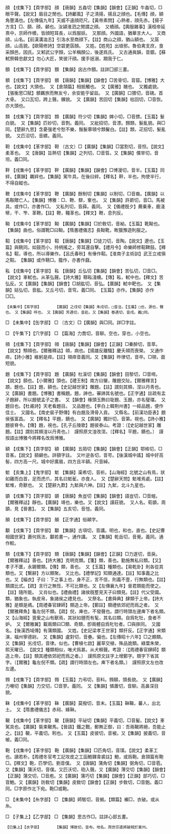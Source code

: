 <!-- { "loadSidebar": true } -->
顔	【戌集下】【頁字部】	顔	【唐韻】五姦切【集韻】【韻會】【正韻】牛姦切，□眼平聲。【說文】眉目之閒也。【詩鄘風】子之淸揚，揚且之顔也。【毛傳】顔，額角豐滿也。【左傳僖九年】天威不違顔咫尺。【黃帝素問】心熱者，顔先赤。【揚子方言】□、頟、顔，顙也。汝潁淮泗之閒謂之顔。　又幘顔。【輿服雜事】漢桓帝延熹中，京師作幘，皆顔短耳長，以爲服妖。　又那顔。外國語，猶華言大人。　又商顔，山名。【前漢溝洫志】引洛水至商顔下。【註】商山之顔，猶山額也。　又孱顔，山高貌。【歐陽修詩】空碧更孱顏。　又姓。【姓苑】出琅邪。魯伯禽支庶，食采顏邑，因氏。又邾武公字顏，公羊稱顏公，後遂爲氏。　又古通眞韻，音銀。【蘇軾祭韓忠獻文】勿心大匠，笑彼汗顔。援手拯溺，期我于仁。

顖	【戌集下】【頁字部】	顖	【集韻】囟古作顖。註詳囗部三畫。

顝	【戌集下】【頁字部】	顝	【唐韻】【集韻】【韻會】□苦骨切，音窟。【博雅】大也。【說文】大頭也。　又【倉頡篇】相抵觸也。　又【廣雅】醜也。　又獨處貌。【張衡思□賦】顝羈旅而無友兮，余安能乎留兹。　又【廣韻】口猥切，音磈。首大骨。　又口瓦切，跨上聲。髁貌。　又【廣韻】苦回切【集韻】枯回切，□音恢。亦大頭也。

顠	【戌集下】【頁字部】	顠	【廣韻】符少切【集韻】婢小切，□音摽。【玉篇】髮白貌。　又【集韻】匹妙切，音剽。義同。　又紕招切，音漂。顠顠，髮亂貌。與□同。【楚辭九思】含憂强老兮愁不樂，鬚髮薴顇兮顠鬢白。【註】顠，疋招切，髮亂貌。　又匹沼切，音縹。義同。

靼	【戌集中】【革字部】	靼	〔古文〕□【廣韻】【集韻】□當割切，音怛。【說文】柔革也。　又【唐韻】旨熱切【集韻】之列切，□音晢。又【集韻】儻旱切，音坦。義□同。

靽	【戌集中】【革字部】	靽	【廣韻】【集韻】【韻會】□博漫切，音半。【玉篇】同絆。【廣韻】羈絆也。【集韻】駕牛具。在後曰絆。【釋名】靽，半也。拘使半行，不得自縱也。

靾	【戌集中】【革字部】	靾	【廣韻】餘制切【集韻】以制切，□音裔。【廣韻】以馬鞍贈亡人。【集韻】博雅：□、靾、駻，鞌也。　又【集韻】許罽切，音□。馬被具。或作□，亦書作□。　又私列切，音薛。義同。　又【儀禮旣夕】薦乗車，鹿淺幦，干、笮、革靾。【註】靾，韁革也。【釋文】靾，息列反。

靿	【戌集中】【革字部】	靿	【廣韻】【集韻】□於敎切，音袎。【玉篇】靴靿也。【集韻】曲也。俗謂靴□曰靿。【隋書禮儀志】長靿靴，畋獵豫遊則服之。

鞀	【戌集中】【革字部】	鞀	【唐韻】【集韻】□徒刀切，音陶。【說文】遼也。【玉篇】與鞉同。如鼓而小，持柄搖之，旁耳還自擊。【禮月令】命樂師修鞀鞞鼓。【釋名】鞀，導也，所以導樂作。【呂氏春秋】有倕作鞀。【淮南子主術訓】武王立戒愼之鞀。　【集韻】或作鞉□。籀作，亦書作鼗。

鞃	【戌集中】【革字部】	鞃	【唐韻】丘弘切【集韻】【韻會】苦弘切，□音□。【說文】車軾也。从革弘聲。【詩大雅】鞹鞃淺幭。【傳】鞃，軾中也。【釋文】苦弘反。又【廣韻】【集韻】【韻會】□胡肱切，音弘。【廣韻】軾中靶也。　又【集韻】姑弘切，音肱。又丘弓切，音穹。義□同。　【玉篇】亦作。【集韻】亦作□□。

	【未集中】【耳字部】		【廣韻】之戍切【集韻】朱戍切，□音注。【玉篇】□也，源也，聲也。　又【集韻】呼也。　又【廣韻】芳遇切，音赴。又【集韻】舂遇切，音戍。義□同。

□	【未集中】【缶字部】	□	〔古文〕□【廣韻】與□同。詳□字註。

□	【午集下】【穴字部】	□	【篇海】力喬切，音聊。空也，穿也，小空也。

顇	【戌集下】【頁字部】	顇	【唐韻】【集韻】【韻會】【正韻】□秦醉切，音萃。【說文】顦顇也。【爾雅釋詁】顇，病也。【揚雄反離騷】慶夭顇而喪榮。　又通作瘁。【詩小雅】維躬是瘁。【註】顇瘁音義同。又【集韻】昨律切，音卒。□顇，面短貌。

題	【戌集下】【頁字部】	題	【廣韻】杜溪切【集韻】【韻會】田黎切，□音啼。【說文】頟也。【小爾雅】頭也。【禮王制】南方曰蠻，雕題交阯。【爾雅釋言】顁，題也。【註】題，額也。【史記越世家】雕題。【註】謂刻其頞，涅以丹靑也。　又【廣韻】書題。【博雅】書稱題。題，諦也。審諦其名號也。【正字通】註疏有孟子題辭，所以題號孟子之書。　又【韻會】椽頭玉飾曰琁題、玉題，亦名璧璫。　又題目也。【杜甫詩】天老看題目。　又品題也。【李白上韓荆州書】一經品題，便作佳士。　又國名。【南史裴子野傳】有白題及滑骨入貢。　又縣名。【前漢功臣表】題侯張富昌。　又【釋名】平題，鏑也。　又【廣韻】獨計切，音第。視也。【詩小雅】題彼脊令。【傳】題，視也。【孔子丘陵歌】題彼泰山。考證：〔【史記越世家】雕題。【註】謂刻其頞湟以丹靑也。〕　謹照原文湟改涅。〔【釋名】平題，鏑也。〕　謹按語出博雅今將釋名改爲博雅。 

額	【戌集下】【頁字部】	額	【廣韻】五陌切【集韻】【韻會】【正韻】鄂格切，□音峉。【說文】頟顙也。詳頟字註。　又叶逆各切，音咢。【後漢城中謠】城中好高髻，四方高一尺。城中好廣眉，四方且半額。尺音綽。

鬿	【亥集上】【鬼字部】	鬿	【集韻】渠希切，音祈。【山海經】北號之山有鳥，狀如雞而白首，足而虎爪，其名曰鬿雈。亦食人。　又【楚辭天問】鬿堆焉處。【註】鬿堆，奇獸也。　又【楚辭九歎】九鬿與六神。【註】九鬿，北斗九星也。

顗	【戌集下】【頁字部】	顗	【唐韻】魚豈切【集韻】【韻會】語豈切，□音螘。【爾雅釋詁】靜也。【廣韻】靖也，樂也。又【說文】謹莊貌。　又人名。荀顗，周顗，見【晉書】。　又【集韻】五亥切，音愷。義同。

顛	【戌集下】【頁字部】	顛	【正字通】俗顚字。

顜	【戌集下】【頁字部】	顜	【集韻】古項切，音講。明也，和也，直也。【史記曹相國世家】蕭何爲法，顜若畫一。通作講。　又【集韻】乾岳切，音覺。義同。通作較。

類	【戌集下】【頁字部】	類	【唐韻】【集韻】【韻會】【正韻】□力遂切，音戾。【爾雅釋詁】善也。【詩大雅】克明克類。【箋】類，善也。勤施無私曰類。【又】孝子不匱，永錫爾類。【傳】類，善也。　又【玉篇】種類也。【易乾卦】則各從其類也。又【繫辭】方以類聚。　又比也。【禮學記】知類通達。【註】知事義之比也。又【緇衣】子曰：下之事上也，身不正，言不信，則義不壹，行無類也。【註】類謂比式。【疏】言行之無恆，不可比類也。又【左傳襄九年】晉君類能而使之。【註】隨所能。　又肖似也。【禮曲禮】諸侯旣塟見天子曰類見。【註】代父受國。類，猶象也。執皮帛，象諸侯之禮見也。　又祭名。【書舜典】肆類于上帝。【詩大雅】是類是禡。【周禮春官肆師】類造上帝。【鄭註】類禮依郊祀而爲之者。　又【爾雅釋魚】龜左倪不類。【疏】倪，庳也，不發聲也。謂行時頭左邊庳下者名類。　又【山海經】亶爰之山有獸焉，其狀如貍而有髦，其名曰類。自爲牝牡，食者不妒。　又【爾雅翼】載兩類曰□類、奇類，卽兩體自爲牝牡者。□與膟同。　又國名。【後漢西域傳】有蒲類國。　又姓。【史記梁孝王世家】類犴反。【正字通】宋類演，福州寧德尉。　又【集韻】盧對切，音壘。偏也。【左傳昭十六年】□之頗類。　又【集韻】劣戌切，音律。似也。【曹植七啟】麗草交植，殊品詭類。綠葉朱榮，熙天曜日。　【說文】種類相似，唯犬爲甚。从犬頪聲。考證：〔【周禮春官肆師】類造上帝。【註】類其禮依郊祀而爲之者。〕　謹照原文註字上增鄭字。類字下省其字。〔【爾雅】龜左倪不類。【疏】謂行時頭左也。庳下者名類。〕　謹照原文左也改左邊。 

顟	【戌集下】【頁字部】	顟	【玉篇】力弔切，音料。顟顤，頭長貌。　又【廣韻】力嘲切【集韻】力交切，□音寥。義同。　又【集韻】憐蕭切，音聊。高鼻深目貌。

靺	【戌集中】【革字部】	靺	【廣韻】莫撥切，音末。【玉篇】靺鞨，蕃人，出北土。　又【隋書禮儀志】赤舄、絳靺。

鞁	【戌集中】【革字部】	鞁	【唐韻】平祕切【集韻】平義切，□音髲。【說文】車駕具也。【廣韻】裝束鞁馬。【晉語】鐵之戰，郵無正御，曰：吾兩鞁將絕，吾能止之。【註】鞁，平義切。靷也。　又【玉篇】皮彼切，音被。又【集韻】披義切，音帔。義□同。

鞄	【戌集中】【革字部】	鞄	【廣韻】【集韻】□匹角切，音璞。【說文】柔革工也。讀若朴。【周禮冬官考工記攻皮之工函鮑韗韋裘註】鮑，或爲鞄。倉頡篇有鞄□。【釋文】鞄，匹學切。劉音僕。　又【唐韻】蒲角切【集韻】弼角切，□音雹。又【集韻】蒲沃切，音僕。又匹沃切，砲入聲。又【廣韻】薄交切【集韻】【韻會】【正韻】蒲交切，□音庖。又【廣韻】蒲巧切【集韻】【韻會】【正韻】部巧切，□音鮑。又【廣韻】防敎切【集韻】皮敎切【韻會】【正韻】步敎切，□音鉋。義□同。□字原作北下宛。鞄□或鞄。 

□	【未集中】【糸字部】	□	【集韻】師駭切，音摋。【類篇】襰□，衣破。或从糸。

□	【子集上】【乙字部】	□	【集韻】思古作□。註詳心部五畫。

	【巳集上】【水字部】		【集韻】博故切，音布。地名。周世宗遣將破賊於東州。

